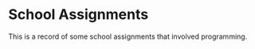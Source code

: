 School Assignments
==================

This is a record of some school assignments that involved programming.